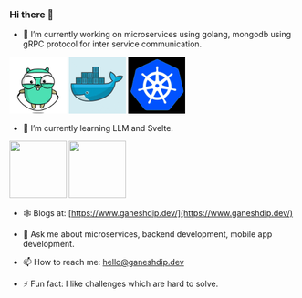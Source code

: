 ### Hi there 👋

- 🔭 I’m currently working on microservices using golang, mongodb using gRPC protocol for inter service communication.  
<img src="https://raw.githubusercontent.com/ganeshdipdumbare/ganeshdipdumbare/master/gif/go.gif" width="100" height="100" /> 
<img src="https://raw.githubusercontent.com/ganeshdipdumbare/ganeshdipdumbare/master/gif/docker.gif" width="100" height="100" /> 
<img src="https://raw.githubusercontent.com/ganeshdipdumbare/ganeshdipdumbare/master/gif/kubernetes.gif" width="100" height="100" />  

- 🌱 I’m currently learning LLM and Svelte.
<img src=https://github.com/ganeshdipdumbare/ganeshdipdumbare/assets/50045252/4a473634-3f07-4c92-a2c7-a6d4c1612aea width="100" height="100" />
<img src=https://github.com/ganeshdipdumbare/ganeshdipdumbare/assets/50045252/f5b5e40a-34a1-417d-87a4-2ae86abc0f16 width="100" height="100" /> 


- 🕸️ Blogs at: [https://www.ganeshdip.dev/](https://www.ganeshdip.dev/)
- 💬 Ask me about microservices, backend development, mobile app development.

- 📫 How to reach me: hello@ganeshdip.dev
- ⚡ Fun fact: I like challenges which are hard to solve.

